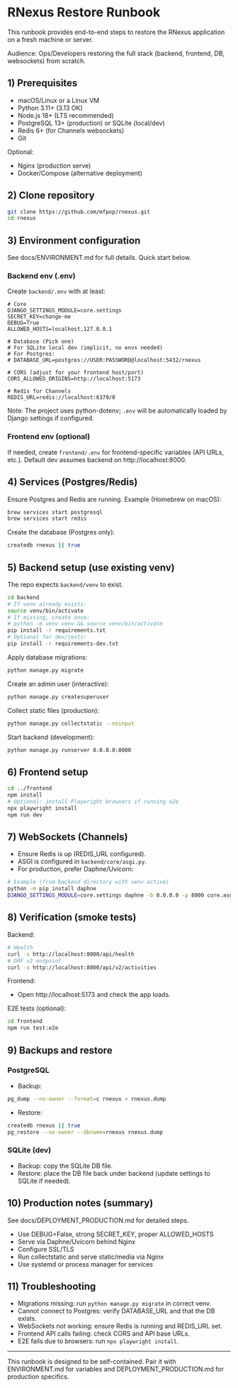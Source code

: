 # RNexus Restore Runbook

This runbook provides end-to-end steps to restore the RNexus application on a fresh machine or server.

Audience: Ops/Developers restoring the full stack (backend, frontend, DB, websockets) from scratch.

## 1) Prerequisites
- macOS/Linux or a Linux VM
- Python 3.11+ (3.13 OK)
- Node.js 18+ (LTS recommended)
- PostgreSQL 13+ (production) or SQLite (local/dev)
- Redis 6+ (for Channels websockets)
- Git

Optional:
- Nginx (production serve)
- Docker/Compose (alternative deployment)

## 2) Clone repository
```bash
git clone https://github.com/mfpop/rnexus.git
cd rnexus
```

## 3) Environment configuration
See docs/ENVIRONMENT.md for full details. Quick start below.

### Backend env (.env)
Create `backend/.env` with at least:
```env
# Core
DJANGO_SETTINGS_MODULE=core.settings
SECRET_KEY=change-me
DEBUG=True
ALLOWED_HOSTS=localhost,127.0.0.1

# Database (Pick one)
# For SQLite local dev (implicit, no envs needed)
# For Postgres:
# DATABASE_URL=postgres://USER:PASSWORD@localhost:5432/rnexus

# CORS (adjust for your frontend host/port)
CORS_ALLOWED_ORIGINS=http://localhost:5173

# Redis for Channels
REDIS_URL=redis://localhost:6379/0
```
Note: The project uses python-dotenv; `.env` will be automatically loaded by Django settings if configured.

### Frontend env (optional)
If needed, create `frontend/.env` for frontend-specific variables (API URLs, etc.). Default dev assumes backend on http://localhost:8000.

## 4) Services (Postgres/Redis)
Ensure Postgres and Redis are running. Example (Homebrew on macOS):
```bash
brew services start postgresql
brew services start redis
```
Create the database (Postgres only):
```bash
createdb rnexus || true
```

## 5) Backend setup (use existing venv)
The repo expects `backend/venv` to exist.
```bash
cd backend
# If venv already exists:
source venv/bin/activate
# If missing, create once:
# python -m venv venv && source venv/bin/activate
pip install -r requirements.txt
# Optional for dev/tests:
pip install -r requirements-dev.txt
```

Apply database migrations:
```bash
python manage.py migrate
```

Create an admin user (interactive):
```bash
python manage.py createsuperuser
```

Collect static files (production):
```bash
python manage.py collectstatic --noinput
```

Start backend (development):
```bash
python manage.py runserver 0.0.0.0:8000
```

## 6) Frontend setup
```bash
cd ../frontend
npm install
# Optional: install Playwright browsers if running e2e
npx playwright install
npm run dev
```

## 7) WebSockets (Channels)
- Ensure Redis is up (REDIS_URL configured).
- ASGI is configured in `backend/core/asgi.py`.
- For production, prefer Daphne/Uvicorn:
```bash
# Example (from backend directory with venv active)
python -m pip install daphne
DJANGO_SETTINGS_MODULE=core.settings daphne -b 0.0.0.0 -p 8000 core.asgi:application
```

## 8) Verification (smoke tests)
Backend:
```bash
# Health
curl -s http://localhost:8000/api/health
# DRF v2 endpoint
curl -s http://localhost:8000/api/v2/activities
```
Frontend:
- Open http://localhost:5173 and check the app loads.

E2E tests (optional):
```bash
cd frontend
npm run test:e2e
```

## 9) Backups and restore
### PostgreSQL
- Backup:
```bash
pg_dump --no-owner --format=c rnexus > rnexus.dump
```
- Restore:
```bash
createdb rnexus || true
pg_restore --no-owner --dbname=rnexus rnexus.dump
```

### SQLite (dev)
- Backup: copy the SQLite DB file.
- Restore: place the DB file back under backend (update settings to SQLite if needed).

## 10) Production notes (summary)
See docs/DEPLOYMENT_PRODUCTION.md for detailed steps.
- Use DEBUG=False, strong SECRET_KEY, proper ALLOWED_HOSTS
- Serve via Daphne/Uvicorn behind Nginx
- Configure SSL/TLS
- Run collectstatic and serve static/media via Nginx
- Use systemd or process manager for services

## 11) Troubleshooting
- Migrations missing: run `python manage.py migrate` in correct venv.
- Cannot connect to Postgres: verify DATABASE_URL and that the DB exists.
- WebSockets not working: ensure Redis is running and REDIS_URL set.
- Frontend API calls failing: check CORS and API base URLs.
- E2E fails due to browsers: run `npx playwright install`.

---
This runbook is designed to be self-contained. Pair it with ENVIRONMENT.md for variables and DEPLOYMENT_PRODUCTION.md for production specifics.
